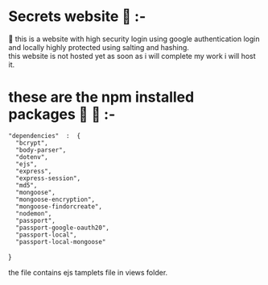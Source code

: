  # Secrets website 🚱  :-  
 
 🦖 this is a website with high security login using google authentication  login and locally highly protected using salting and hashing.   
    this website is not hosted yet as soon as i will complete my work i will host it.
    
    
   # these are the npm installed packages 📧  🦖 :-
    
    "dependencies"  :  {
      "bcrypt",
      "body-parser",
      "dotenv",
      "ejs",
      "express",
      "express-session",
      "md5",
      "mongoose",
      "mongoose-encryption",
      "mongoose-findorcreate",
      "nodemon",
      "passport",
      "passport-google-oauth20",
      "passport-local",
      "passport-local-mongoose"
  }
 
 
 the file contains ejs tamplets file in views folder.
 
 
 
